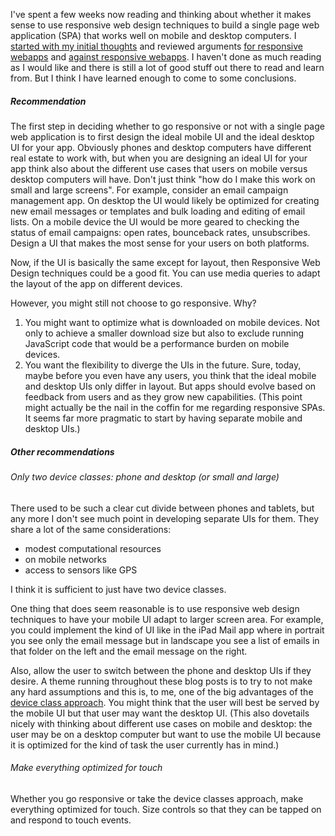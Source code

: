 
<!--
Title: Responsive Webapp Conclusions
Target pub date: 2015-01-31
-->

I've spent a few weeks now reading and thinking about whether it makes sense to
use responsive web design techniques to build a single page web application
(SPA) that works well on mobile and desktop computers.  I [started with my
initial
thoughts](http://marcus-christie.blogspot.com/2014/12/initial-thoughts-on-responsive-single.html)
and reviewed arguments [for responsive
webapps](http://marcus-christie.blogspot.com/2015/01/researching-responsive-webapps.html)
and [against responsive
webapps](http://marcus-christie.blogspot.com/2015/02/an-alternative-to-responsive-webapps.html).
I haven't done as much reading as I would like and there is still a lot of good
stuff out there to read and learn from. But I think I have learned enough to
come to some conclusions.

##### Recommendation

The first step in deciding whether to go responsive or not with a single page
web application is to first design the ideal mobile UI and the ideal desktop UI
for your app. Obviously phones and desktop computers have different real estate
to work with, but when you are designing an ideal UI for your app think also
about the different use cases that users on mobile versus desktop computers will
have.  Don't just think "how do I make this work on small and large screens".
For example, consider an email campaign management app.  On desktop the UI would
likely be optimized for creating new email messages or templates and bulk
loading and editing of email lists.  On a mobile device the UI would be more
geared to checking the status of email campaigns: open rates, bounceback rates,
unsubscribes. Design a UI that makes the most sense for your users on both
platforms.

Now, if the UI is basically the same except for layout, then Responsive Web
Design techniques could be a good fit. You can use media queries to adapt the
layout of the app on different devices.

However, you might still not choose to go responsive. Why?

1. You might want to optimize what is downloaded on mobile devices.  Not only to
   achieve a smaller download size but also to exclude running JavaScript code
   that would be a performance burden on mobile devices.
2. You want the flexibility to diverge the UIs in the future.  Sure, today,
   maybe before you even have any users, you think that the ideal mobile and
   desktop UIs only differ in layout.  But apps should evolve based on feedback
   from users and as they grow new capabilities. (This point might actually be
   the nail in the coffin for me regarding responsive SPAs. It seems far more
   pragmatic to start by having separate mobile and desktop UIs.)

##### Other recommendations

###### Only two device classes: phone and desktop (or small and large)

There used to be such a clear cut divide between phones and tablets, but any
more I don't see much point in developing separate UIs for them.  They share a
lot of the same considerations:

* modest computational resources
* on mobile networks
* access to sensors like GPS

I think it is sufficient to just have two device classes.

One thing that does seem reasonable is to use responsive web design techniques
to have your mobile UI adapt to larger screen area.  For example, you could
implement the kind of UI like in the iPad Mail app where in portrait you see
only the email message but in landscape you see a list of emails in that folder
on the left and the email message on the right.

Also, allow the user to switch between the phone and desktop UIs if they desire.
A theme running throughout these blog posts is to try to not make any hard
assumptions and this is, to me, one of the big advantages of the [device class
approach](http://marcus-christie.blogspot.com/2015/02/an-alternative-to-responsive-webapps.html).
You might think that the user will best be served by the mobile UI but that user
may want the desktop UI. (This also dovetails nicely with thinking about
different use cases on mobile and desktop: the user may be on a desktop computer
but want to use the mobile UI because it is optimized for the kind of task the
user currently has in mind.)

###### Make everything optimized for touch

Whether you go responsive or take the device classes approach, make everything
optimized for touch. Size controls so that they can be tapped on and respond to
touch events.

